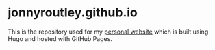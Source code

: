 # jonnyroutley.github.io
This is the repository used for my [personal website](jonathanroutley.com) which is built using Hugo and hosted with GitHub Pages.
